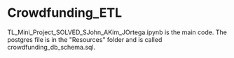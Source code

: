 # Crowdfunding_ETL

TL_Mini_Project_SOLVED_SJohn_AKim_JOrtega.ipynb is the main code.
The postgres file is in the "Resources" folder and is called crowdfunding_db_schema.sql.
